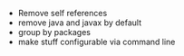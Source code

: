 * Remove self references
* remove java and javax by default
* group by packages
* make stuff configurable via command line